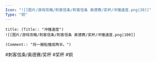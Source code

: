 ```yaml
---
Icon: "![[图片/游戏攻略/刺客信条/刺客信条 奥德赛/奖杯/冲撞速度.png|30]]"
Type: "铜"
---
```

```ad-common-bronze-trophy
title: (Title:: "冲撞速度")
![[图片/游戏攻略/刺客信条/刺客信条 奥德赛/奖杯/冲撞速度.png|100]]

(Comment:: "将一艘船撞成两半。")
```

#刺客信条/奥德赛/奖杯 #奖杯 #铜
